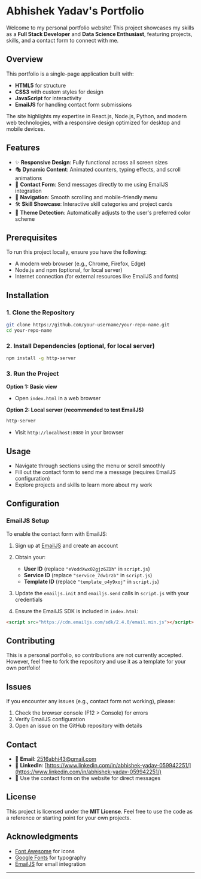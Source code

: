 # Abhishek Yadav's Portfolio

Welcome to my personal portfolio website! This project showcases my skills as a **Full Stack Developer** and **Data Science Enthusiast**, featuring projects, skills, and a contact form to connect with me.

## Overview

This portfolio is a single-page application built with:

- **HTML5** for structure
- **CSS3** with custom styles for design
- **JavaScript** for interactivity
- **EmailJS** for handling contact form submissions

The site highlights my expertise in React.js, Node.js, Python, and modern web technologies, with a responsive design optimized for desktop and mobile devices.

## Features

- ✨ **Responsive Design**: Fully functional across all screen sizes
- 🎭 **Dynamic Content**: Animated counters, typing effects, and scroll animations
- 📧 **Contact Form**: Send messages directly to me using EmailJS integration
- 🧭 **Navigation**: Smooth scrolling and mobile-friendly menu
- 🛠️ **Skill Showcase**: Interactive skill categories and project cards
- 🎨 **Theme Detection**: Automatically adjusts to the user's preferred color scheme

## Prerequisites

To run this project locally, ensure you have the following:

- A modern web browser (e.g., Chrome, Firefox, Edge)
- Node.js and npm (optional, for local server)
- Internet connection (for external resources like EmailJS and fonts)

## Installation

### 1. Clone the Repository

```bash
git clone https://github.com/your-username/your-repo-name.git
cd your-repo-name
```

### 2. Install Dependencies (optional, for local server)

```bash
npm install -g http-server
```

### 3. Run the Project

**Option 1: Basic view**
- Open `index.html` in a web browser

**Option 2: Local server (recommended to test EmailJS)**
```bash
http-server
```
- Visit `http://localhost:8080` in your browser

## Usage

- Navigate through sections using the menu or scroll smoothly
- Fill out the contact form to send me a message (requires EmailJS configuration)
- Explore projects and skills to learn more about my work

## Configuration

### EmailJS Setup

To enable the contact form with EmailJS:

1. Sign up at [EmailJS](https://www.emailjs.com/) and create an account
2. Obtain your:
   - **User ID** (replace `"eVoddXwxO2gjz6ZDh"` in `script.js`)
   - **Service ID** (replace `"service_7dw1rzb"` in `script.js`)
   - **Template ID** (replace `"template_o4y9xoj"` in `script.js`)

3. Update the `emailjs.init` and `emailjs.send` calls in `script.js` with your credentials

4. Ensure the EmailJS SDK is included in `index.html`:
```html
<script src="https://cdn.emailjs.com/sdk/2.4.0/email.min.js"></script>
```

## Contributing

This is a personal portfolio, so contributions are not currently accepted. However, feel free to fork the repository and use it as a template for your own portfolio!

## Issues

If you encounter any issues (e.g., contact form not working), please:

1. Check the browser console (F12 > Console) for errors
2. Verify EmailJS configuration
3. Open an issue on the GitHub repository with details

## Contact

- 📧 **Email**: [2516abhi43@gmail.com](mailto:2516abhi43@gmail.com)
- 💼 **LinkedIn**: [https://www.linkedin.com/in/abhishek-yadav-059942251/](https://www.linkedin.com/in/abhishek-yadav-059942251/)
- 💬 Use the contact form on the website for direct messages

## License

This project is licensed under the **MIT License**. Feel free to use the code as a reference or starting point for your own projects.

## Acknowledgments

- [Font Awesome](https://fontawesome.com/) for icons
- [Google Fonts](https://fonts.google.com/) for typography
- [EmailJS](https://www.emailjs.com/) for email integration

---

